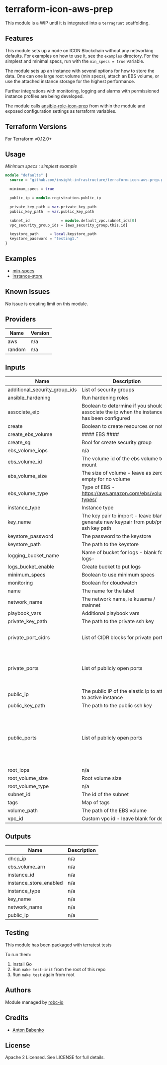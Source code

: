 # terraform-icon-aws-prep

This module is a WIP until it is integrated into a `terragrunt` scaffolding.

## Features

This module sets up a node on ICON Blockchain without any networking defaults. For examples on how to use it, see the
`examples` directory. For the simplest and minimal specs, run with the `min_specs = true` variable.

The module sets up an instance with several options for how to store the data. One can one large root volume (min specs),
attach an EBS volume, or use the attached instance storage for the highest performance.

Further integrations with monitoring, logging and alarms with permissioned instance profiles are being developed.

The module calls [ansible-role-icon-prep](https://github.com/insight-infrastructure/ansible-role-icon-prep) from within
the module and exposed configuration settings as terraform variables.

## Terraform Versions

For Terraform v0.12.0+

## Usage

*Minimum specs : simplest example*
```terraform
module "defaults" {
  source = "github.com/insight-infrastructure/terraform-icon-aws-prep.git?ref=master"

  minimum_specs = true

  public_ip = module.registration.public_ip

  private_key_path = var.private_key_path
  public_key_path  = var.public_key_path

  subnet_id              = module.default_vpc.subnet_ids[0]
  vpc_security_group_ids = [aws_security_group.this.id]

  keystore_path     = local.keystore_path
  keystore_password = "testing1."
}
```

## Examples

- [min-specs](https://github.com/robc-io/terraform-icon-aws-prep/tree/master/examples/min-specs)
- [instance-store](https://github.com/robc-io/terraform-icon-aws-prep/tree/master/examples/instance-store)

## Known  Issues
No issue is creating limit on this module.

<!-- BEGINNING OF PRE-COMMIT-TERRAFORM DOCS HOOK -->
## Providers

| Name | Version |
|------|---------|
| aws | n/a |
| random | n/a |

## Inputs

| Name | Description | Type | Default | Required |
|------|-------------|------|---------|:-----:|
| additional\_security\_group\_ids | List of security groups | `list(string)` | `[]` | no |
| ansible\_hardening | Run hardening roles | `bool` | `false` | no |
| associate\_eip | Boolean to determine if you should associate the ip when the instance has been configured | `bool` | `true` | no |
| create | Boolean to create resources or not | `bool` | `true` | no |
| create\_ebs\_volume | #### EBS #### | `bool` | `false` | no |
| create\_sg | Bool for create security group | `bool` | `false` | no |
| ebs\_volome\_iops | n/a | `string` | n/a | yes |
| ebs\_volume\_id | The volume id of the ebs volume to mount | `string` | `""` | no |
| ebs\_volume\_size | The size of volume - leave as zero or empty for no volume | `number` | `0` | no |
| ebs\_volume\_type | Type of EBS - https://aws.amazon.com/ebs/volume-types/ | `string` | `"gp2"` | no |
| instance\_type | Instance type | `string` | `"t2.micro"` | no |
| key\_name | The key pair to import - leave blank to generate new keypair from pub/priv ssh key path | `string` | `""` | no |
| keystore\_password | The password to the keystore | `string` | `""` | no |
| keystore\_path | The path to the keystore | `string` | `""` | no |
| logging\_bucket\_name | Name of bucket for logs - blank for logs-<account-id> | `string` | `""` | no |
| logs\_bucket\_enable | Create bucket to put logs | `bool` | `false` | no |
| minimum\_specs | Boolean to use minimum specs | `bool` | `false` | no |
| monitoring | Boolean for cloudwatch | `bool` | `false` | no |
| name | The name for the label | `string` | `"prep"` | no |
| network\_name | The network name, ie kusama / mainnet | `string` | `"testnet"` | no |
| playbook\_vars | Additional playbook vars | `map(string)` | `{}` | no |
| private\_key\_path | The path to the private ssh key | `string` | n/a | yes |
| private\_port\_cidrs | List of CIDR blocks for private ports | `list(string)` | <pre>[<br>  "172.31.0.0/16"<br>]</pre> | no |
| private\_ports | List of publicly open ports | `list(number)` | <pre>[<br>  9100,<br>  9113,<br>  9115,<br>  8080<br>]</pre> | no |
| public\_ip | The public IP of the elastic ip to attach to active instance | `string` | `""` | no |
| public\_key\_path | The path to the public ssh key | `string` | n/a | yes |
| public\_ports | List of publicly open ports | `list(number)` | <pre>[<br>  22,<br>  7100,<br>  9000,<br>  9100,<br>  9113,<br>  9115,<br>  8080<br>]</pre> | no |
| root\_iops | n/a | `string` | n/a | yes |
| root\_volume\_size | Root volume size | `string` | `8` | no |
| root\_volume\_type | n/a | `string` | `"gp2"` | no |
| subnet\_id | The id of the subnet | `string` | `""` | no |
| tags | Map of tags | `map(string)` | `{}` | no |
| volume\_path | The path of the EBS volume | `string` | `"/dev/xvdf"` | no |
| vpc\_id | Custom vpc id - leave blank for deault | `string` | `""` | no |

## Outputs

| Name | Description |
|------|-------------|
| dhcp\_ip | n/a |
| ebs\_volume\_arn | n/a |
| instance\_id | n/a |
| instance\_store\_enabled | n/a |
| instance\_type | n/a |
| key\_name | n/a |
| network\_name | n/a |
| public\_ip | n/a |

<!-- END OF PRE-COMMIT-TERRAFORM DOCS HOOK -->

## Testing
This module has been packaged with terratest tests

To run them:

1. Install Go
2. Run `make test-init` from the root of this repo
3. Run `make test` again from root

## Authors

Module managed by [robc-io](github.com/robc-io)

## Credits

- [Anton Babenko](https://github.com/antonbabenko)

## License

Apache 2 Licensed. See LICENSE for full details.